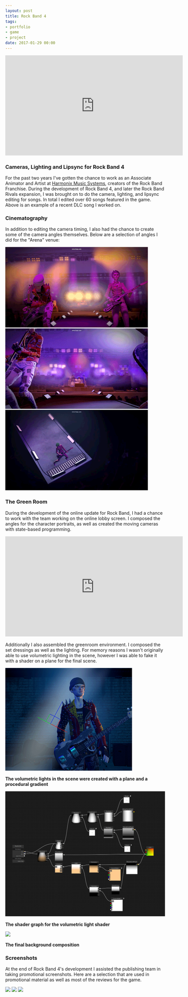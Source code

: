```yaml
---
layout: post
title: Rock Band 4
tags:
- portfolio
- game
- project
date: 2017-01-29 00:00
---
```



<iframe width="560" height="315" src="https://www.youtube.com/embed/XDae4tDkS1M" frameborder="0" allowfullscreen></iframe>




### Cameras, Lighting and Lipsync for Rock Band 4
<!--more-->

For the past two years I've gotten the chance to work as an Associate Animator and Artist at [Harmonix Music Systems](http://www.harmonixmusic.com/), creators of the Rock Band Franchise. During the development of Rock Band 4, and later the Rock Band Rivals expansion, I was brought on to do the camera, lighting, and lipsync editing for songs. In total I edited over 60 songs featured in the game. Above is an example of a recent DLC song I worked on.

### Cinematography

In addition to editing the camera timing, I also had the chance to create some of the camera angles themselves. Below are a selection of angles I did for the "Arena" venue:

![](/blog/assets/rockband4/rockband03.gif)
![](/blog/assets/rockband4/rockband05.gif)
![](/blog/assets/rockband4/rockband04.gif)

### The Green Room
During the development of the online update for Rock Band, I had a chance to work with the team working on the online lobby screen. I composed the angles for the character portraits, as well as created the moving cameras with state-based programming.

<iframe width="560" height="315" src="https://www.youtube.com/embed/BPyXhOw5ikU" frameborder="0" allowfullscreen></iframe>

Additionally I also assembled the greenroom environment. I composed the set dressings as well as the lighting. For memory reasons I wasn't originally able to use volumetric lighting in the scene, however I was able to fake it with a shader on a plane for the final scene.

![](/blog/assets/rockband4/volumetricShader.gif)

<strong>The volumetric lights in the scene were created with a plane and a procedural gradient</strong>

![](/blog/assets/rockband4/volShaderGraph.jpg)

<strong>The shader graph for the volumetric light shader</strong>

![](/blog/assets/rockband4/greenroom.png)

<strong>The final background composition</strong>

### Screenshots

At the end of Rock Band 4's development I assisted the publishing team in taking promotional screenshots. Here are a selection that are used in promotional material as well as most of the reviews for the game.

![](/blog/assets/rockband4/rbscreenshot01.png)
![](/blog/assets/rockband4/rbscreenshot02.png)
![](/blog/assets/rockband4/rbscreenshot03.png)


